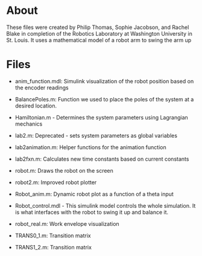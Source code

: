 # About

These files were created by Philip Thomas, Sophie Jacobson, and Rachel Blake in completion of the Robotics Laboratory at Washington University in St. Louis. It uses a mathematical model of a robot arm to swing the arm up


# Files

* anim_function.mdl: Simulink visualization of the robot position based on the encoder readings

* BalancePoles.m: Function we used to place the poles of the system at a desired location.

* Hamiltonian.m - Determines the system parameters using Lagrangian mechanics

* lab2.m: Deprecated - sets system parameters as global variables


* lab2animation.m: Helper functions for the animation function

* lab2fxn.m: Calculates new time constants based on current constants

* robot.m: Draws the robot on the screen

* robot2.m: Improved robot plotter 

* Robot_anim.m: Dynamic robot plot as a function of a theta input

* Robot_control.mdl - This simulink model controls the whole simulation. It is what interfaces with the robot to swing it up and balance it. 

* robot_real.m: Work envelope visualization

* TRANS0_1.m: Transition matrix

* TRANS1_2.m: Transition matrix